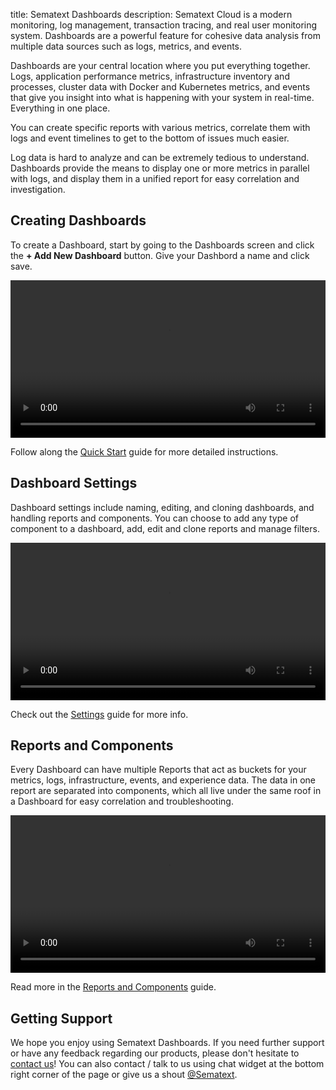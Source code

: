 title: Sematext Dashboards
description: Sematext Cloud is a modern monitoring, log management, transaction tracing, and real user monitoring system. Dashboards are a powerful feature for cohesive data analysis from multiple data sources such as logs, metrics, and events.

Dashboards are your central location where you put everything together. Logs, application performance metrics, infrastructure inventory and processes, cluster data with Docker and Kubernetes metrics, and events that give you insight into what is happening with your system in real-time. Everything in one place. 

You can create specific reports with various metrics, correlate them with logs and event timelines to get to the bottom of issues much easier.

Log data is hard to analyze and can be extremely tedious to understand. Dashboards provide the means to display one or more metrics in parallel with logs, and display them in a unified report for easy correlation and investigation.

## Creating Dashboards
To create a Dashboard, start by going to the Dashboards screen and click the **+ Add New Dashboard** button. Give your Dashbord a name and click save.

<video style="display:block; width:100%; height:auto;" controls autoplay loop>
  <source src="https://sematext.com/wp-content/uploads/2019/07/create-dash.mp4" type="video/mp4" />
</video>

Follow along the [Quick Start](./quick-start) guide for more detailed instructions.

## Dashboard Settings
Dashboard settings include naming, editing, and cloning dashboards, and handling reports and components. You can choose to add any type of component to a dashboard, add, edit and clone reports and manage filters.

<video style="display:block; width:100%; height:auto;" controls autoplay loop>
  <source src="https://sematext.com/wp-content/uploads/2019/07/dash-settings.mp4" type="video/mp4" />
</video>

Check out the [Settings](./settings) guide for more info.

## Reports and Components
Every Dashboard can have multiple Reports that act as buckets for your metrics, logs, infrastructure, events, and experience data. The data in one report are separated into components, which all live under the same roof in a Dashboard for easy correlation and troubleshooting.

<video style="display:block; width:100%; height:auto;" controls autoplay loop>
  <source src="https://sematext.com/wp-content/uploads/2019/07/component-types.mp4" type="video/mp4" />
</video>

Read more in the [Reports and Components](./reports-and-components) guide.

## Getting Support

We hope you enjoy using Sematext Dashboards. If you need further support or have any feedback regarding our products, please don't hesitate to [contact us](mailto:support@sematext.com)! You can also contact / talk to us using chat widget at the bottom right corner of the page or give us a shout [@Sematext](https://twitter.com/sematext). 
